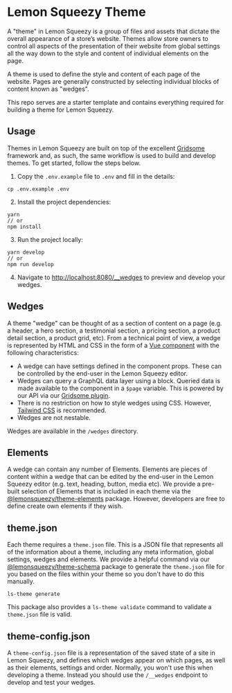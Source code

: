 # Lemon Squeezy Theme

A "theme" in Lemon Squeezy is a group of files and assets that dictate the overall appearance of a store’s website. Themes allow store owners to control all aspects of the presentation of their website from global settings all the way down to the style and content of individual elements on the page.

A theme is used to define the style and content of each page of the website. Pages are generally constructed by selecting individual blocks of content known as "wedges".

This repo serves are a starter template and contains everything required for building a theme for Lemon Squeezy.

## Usage

Themes in Lemon Squeezy are built on top of the excellent [Gridsome](https://gridsome.org/) framework and, as such, the same workflow is used to build and develop themes. To get started, follow the steps below.

1. Copy the `.env.example` file to `.env` and fill in the details:

```
cp .env.example .env
```

2. Install the project dependencies:

```
yarn
// or
npm install
```

3. Run the project locally:

```
yarn develop
// or
npm run develop
```

4. Navigate to [http://localhost:8080/__wedges](http://localhost:8080/__wedges) to preview and develop your wedges.

## Wedges

A theme "wedge" can be thought of as a section of content on a page (e.g. a header, a hero section, a testimonial section, a pricing section, a product detail section, a product grid, etc). From a technical point of view, a wedge is represented by HTML and CSS in the form of a [Vue component](https://vuejs.org/) with the following characteristics:

* A wedge can have settings defined in the component props. These can be controlled by the end-user in the Lemon Squeezy editor.
* Wedges can query a GraphQL data layer using a <static-query> block. Queried data is made available to the component in a `$page` variable. This is powered by our API via our [Gridsome plugin](https://github.com/Make-Lemonade/gridsome-lemonsqueezy).
* There is no restriction on how to style wedges using CSS. However, [Tailwind CSS](https://tailwindcss.com/) is recommended.
* Wedges are not nestable.

Wedges are available in the `/wedges` directory.

## Elements

A wedge can contain any number of Elements. Elements are pieces of content within a wedge that can be edited by the end-user in the Lemon Squeezy editor (e.g. text, heading, button, media etc). We provide a pre-built selection of Elements that is included in each theme via the [@lemonsqueezy/theme-elements](https://github.com/Make-Lemonade/lemonsqueezy-theme-elements) package. However, developers are free to define create own elements if they wish.

## theme.json

Each theme requires a `theme.json` file. This is a JSON file that represents all of the information about a theme, including any meta information, global settings, wedges and elements. We provide a helpful command via our [@lemonsqueezy/theme-schema](https://github.com/Make-Lemonade/lemonsqueezy-theme-schema) package to generate the `theme.json` file for you based on the files within your theme so you don't have to do this manually.

```
ls-theme generate
```

This package also provides a `ls-theme validate` command to validate a `theme.json` file is valid.

## theme-config.json

A `theme-config.json` file is a representation of the saved state of a site in Lemon Squeezy, and defines which wedges appear on which pages, as well as their elements, settings and order. Normally, you won't use this when developing a theme. Instead you should use the `/__wedges` endpoint to develop and test your wedges.
